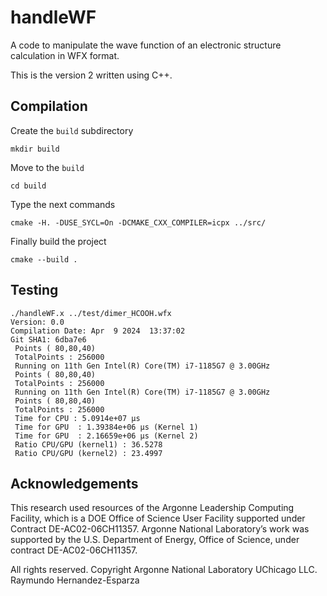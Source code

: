 # handleWF
A code to manipulate the wave function of an electronic structure calculation in WFX format.


This is the version 2 written using C++.

## Compilation

Create the `build` subdirectory
```
mkdir build
```

Move to the `build`
```
cd build
```

Type the next commands
```
cmake -H. -DUSE_SYCL=On -DCMAKE_CXX_COMPILER=icpx ../src/
```

Finally build the project
```
cmake --build .
```

## Testing

```
./handleWF.x ../test/dimer_HCOOH.wfx
Version: 0.0
Compilation Date: Apr  9 2024  13:37:02
Git SHA1: 6dba7e6
 Points ( 80,80,40)
 TotalPoints : 256000
 Running on 11th Gen Intel(R) Core(TM) i7-1185G7 @ 3.00GHz
 Points ( 80,80,40)
 TotalPoints : 256000
 Running on 11th Gen Intel(R) Core(TM) i7-1185G7 @ 3.00GHz
 Points ( 80,80,40)
 TotalPoints : 256000
 Time for CPU : 5.0914e+07 μs
 Time for GPU  : 1.39384e+06 μs (Kernel 1)
 Time for GPU  : 2.16659e+06 μs (Kernel 2)
 Ratio CPU/GPU (kernel1) : 36.5278
 Ratio CPU/GPU (kernel2) : 23.4997

```

## Acknowledgements
This research used resources of the Argonne Leadership Computing Facility, which is a DOE Office of Science User Facility supported under Contract DE-AC02-06CH11357. Argonne National Laboratory’s work was supported by the U.S. Department of Energy, Office of Science, under contract DE-AC02-06CH11357.


All rights reserved. Copyright Argonne National Laboratory UChicago LLC. Raymundo Hernandez-Esparza

